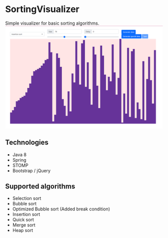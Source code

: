 # SortingVisualizer
Simple visualizer for basic sorting algorithms.
![img.png](img.png)
## Technologies
- Java 8
- Spring
- STOMP
- Bootstrap / jQuery
## Supported algorithms
- Selection sort
- Bubble sort
- Optimized Bubble sort (Added break condition)
- Insertion sort
- Quick sort
- Merge sort
- Heap sort